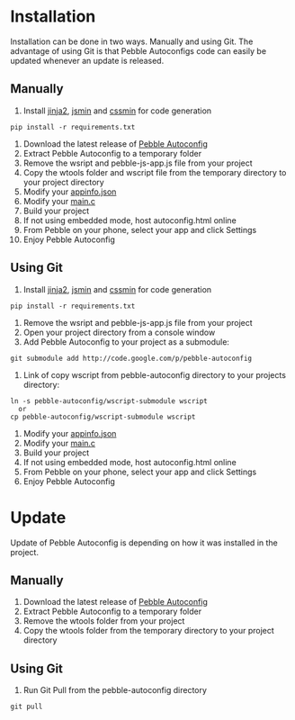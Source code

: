 # Installation #
Installation can be done in two ways. Manually and using Git. The advantage of using Git is that Pebble Autoconfigs code can easily be updated whenever an update is released.

## Manually ##
  1. Install [jinja2](http://jinja.pocoo.org/docs/intro/), [jsmin](https://pypi.python.org/pypi/jsmin/) and [cssmin](https://pypi.python.org/pypi/cssmin/0.2.0) for code generation
```
pip install -r requirements.txt 
```
  1. Download the latest release of [Pebble Autoconfig](https://pebble-autoconfig.googlecode.com/archive/master.zip)
  1. Extract Pebble Autoconfig to a temporary folder
  1. Remove the wsript and pebble-js-app.js file from your project
  1. Copy the wtools folder and wscript file from the temporary directory to your project directory
  1. Modify your [appinfo.json](Configuration#App_Info.md)
  1. Modify your [main.c](Configuration#Main.md)
  1. Build your project
  1. If not using embedded mode, host autoconfig.html online
  1. From Pebble on your phone, select your app and click Settings
  1. Enjoy Pebble Autoconfig

## Using Git ##
  1. Install [jinja2](http://jinja.pocoo.org/docs/intro/), [jsmin](https://pypi.python.org/pypi/jsmin/) and [cssmin](https://pypi.python.org/pypi/cssmin/0.2.0) for code generation
```
pip install -r requirements.txt 
```
  1. Remove the wsript and pebble-js-app.js file from your project
  1. Open your project directory from a console window
  1. Add Pebble Autoconfig to your project as a submodule:
```
git submodule add http://code.google.com/p/pebble-autoconfig
```
  1. Link of copy wscript from pebble-autoconfig directory to your projects directory:
```
ln -s pebble-autoconfig/wscript-submodule wscript
  or
cp pebble-autoconfig/wscript-submodule wscript
```
  1. Modify your [appinfo.json](Configuration#App_Info.md)
  1. Modify your [main.c](Configuration#Main.md)
  1. Build your project
  1. If not using embedded mode, host autoconfig.html online
  1. From Pebble on your phone, select your app and click Settings
  1. Enjoy Pebble Autoconfig

# Update #
Update of Pebble Autoconfig is depending on how it was installed in the project.
## Manually ##
  1. Download the latest release of [Pebble Autoconfig](https://pebble-autoconfig.googlecode.com/archive/master.zip)
  1. Extract Pebble Autoconfig to a temporary folder
  1. Remove the wtools folder from your project
  1. Copy the wtools folder from the temporary directory to your project directory

## Using Git ##
  1. Run Git Pull from the pebble-autoconfig directory
```
git pull
```